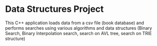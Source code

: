 # Data Structures Project

This C++ application loads data from a csv file (book database) and performs searches using various algorithms and data structures (Binary Search, Binary Interpolation search, search on AVL tree, search on TRIE structure)